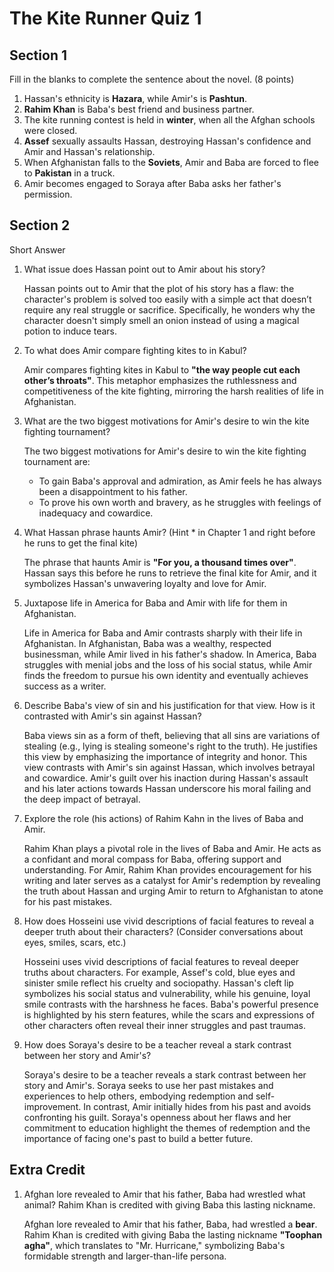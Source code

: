 # The Kite Runner Quiz 1

## Section 1

Fill in the blanks to complete the sentence about the novel. (8 points)

1. Hassan's ethnicity is **Hazara**, while Amir's is **Pashtun**.
2. **Rahim Khan** is Baba's best friend and business partner.
3. The kite running contest is held in **winter**, when all the Afghan schools were closed.
4. **Assef** sexually assaults Hassan, destroying Hassan's confidence and Amir and Hassan's relationship.
5. When Afghanistan falls to the **Soviets**, Amir and Baba are forced to flee to **Pakistan** in a truck.
6. Amir becomes engaged to Soraya after Baba asks her father's permission.

## Section 2
Short Answer

1. What issue does Hassan point out to Amir about his story?

    Hassan points out to Amir that the plot of his story has a flaw: the character's problem is solved too easily with a simple act that doesn’t require any real struggle or sacrifice. Specifically, he wonders why the character doesn't simply smell an onion instead of using a magical potion to induce tears.

2. To what does Amir compare fighting kites to in Kabul?

    Amir compares fighting kites in Kabul to **"the way people cut each other’s throats"**. This metaphor emphasizes the ruthlessness and competitiveness of the kite fighting, mirroring the harsh realities of life in Afghanistan.

3. What are the two biggest motivations for Amir's desire to win the kite fighting tournament?

    The two biggest motivations for Amir's desire to win the kite fighting tournament are:

    - To gain Baba's approval and admiration, as Amir feels he has always been a disappointment to his father.
    - To prove his own worth and bravery, as he struggles with feelings of inadequacy and cowardice.

4. What Hassan phrase haunts Amir? (Hint * in Chapter 1 and right before he runs to get the final kite)

    The phrase that haunts Amir is **"For you, a thousand times over"**. Hassan says this before he runs to retrieve the final kite for Amir, and it symbolizes Hassan's unwavering loyalty and love for Amir.

5. Juxtapose life in America for Baba and Amir with life for them in Afghanistan.

   Life in America for Baba and Amir contrasts sharply with their life in Afghanistan. In Afghanistan, Baba was a wealthy, respected businessman, while Amir lived in his father's shadow. In America, Baba struggles with menial jobs and the loss of his social status, while Amir finds the freedom to pursue his own identity and eventually achieves success as a writer.

6. Describe Baba's view of sin and his justification for that view. How is it contrasted with Amir's sin against Hassan?

    Baba views sin as a form of theft, believing that all sins are variations of stealing (e.g., lying is stealing someone's right to the truth). He justifies this view by emphasizing the importance of integrity and honor. This view contrasts with Amir's sin against Hassan, which involves betrayal and cowardice. Amir's guilt over his inaction during Hassan's assault and his later actions towards Hassan underscore his moral failing and the deep impact of betrayal.

7. Explore the role (his actions) of Rahim Kahn in the lives of Baba and Amir.

    Rahim Khan plays a pivotal role in the lives of Baba and Amir. He acts as a confidant and moral compass for Baba, offering support and understanding. For Amir, Rahim Khan provides encouragement for his writing and later serves as a catalyst for Amir's redemption by revealing the truth about Hassan and urging Amir to return to Afghanistan to atone for his past mistakes.

8. How does Hosseini use vivid descriptions of facial features to reveal a deeper truth about their characters? (Consider conversations about eyes, smiles, scars, etc.)

    Hosseini uses vivid descriptions of facial features to reveal deeper truths about characters. For example, Assef's cold, blue eyes and sinister smile reflect his cruelty and sociopathy. Hassan's cleft lip symbolizes his social status and vulnerability, while his genuine, loyal smile contrasts with the harshness he faces. Baba's powerful presence is highlighted by his stern features, while the scars and expressions of other characters often reveal their inner struggles and past traumas.

9. How does Soraya's desire to be a teacher reveal a stark contrast between her story and Amir's?

    Soraya's desire to be a teacher reveals a stark contrast between her story and Amir's. Soraya seeks to use her past mistakes and experiences to help others, embodying redemption and self-improvement. In contrast, Amir initially hides from his past and avoids confronting his guilt. Soraya's openness about her flaws and her commitment to education highlight the themes of redemption and the importance of facing one's past to build a better future.

## Extra Credit

1. Afghan lore revealed to Amir that his father, Baba had wrestled what animal? Rahim Khan is credited with giving Baba this lasting nickname.

    Afghan lore revealed to Amir that his father, Baba, had wrestled a **bear**. Rahim Khan is credited with giving Baba the lasting nickname **"Toophan agha"**, which translates to "Mr. Hurricane," symbolizing Baba's formidable strength and larger-than-life persona.